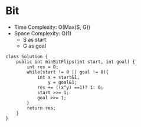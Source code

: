 # Bit
* Time Complexity: O(Max(S, G))
* Space Complexity: O(1)
	* S as start
    * G as goal
```
class Solution {
    public int minBitFlips(int start, int goal) {
        int res = 0;
        while(start != 0 || goal != 0){
            int x = start&1,
                y = goal&1;
            res += ((x^y) ==1)? 1: 0;
            start >>= 1;
            goal >>= 1;
        }
        return res;
    }
}
```